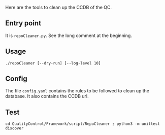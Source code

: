 Here are the tools to clean up the CCDB of the QC.

## Entry point
It is `repoCleaner.py`. See the long comment at the beginning.

## Usage
```
./repoCleaner [--dry-run] [--log-level 10]
```

## Config
The file `config.yaml` contains the rules to be followed to clean up the database.
It also contains the CCDB url.

## Test
`cd QualityControl/Framework/script/RepoCleaner ; python3 -m unittest discover`